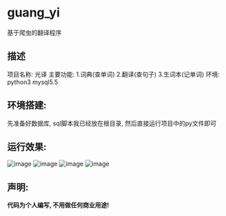 # guang_yi
基于爬虫的翻译程序

## 描述
项目名称: 光译
主要功能: 1.词典(查单词) 2.翻译(查句子) 3.生词本(记单词)
环境: python3 mysql5.5 

## 环境搭建:  
  先准备好数据库, sql脚本我已经放在根目录, 然后直接运行项目中的py文件即可

## 运行效果: 
![image](https://user-images.githubusercontent.com/92048059/201508680-2949bdc4-2d65-4f4e-a95e-3416d08a82ce.png)
![image](https://user-images.githubusercontent.com/92048059/201508725-69f14e1a-0743-4373-bbb2-8ae5b5eb5ccf.png)
![image](https://user-images.githubusercontent.com/92048059/201508732-c8b43c1d-9e62-4c34-ae2c-bb1883b4d875.png)
![image](https://user-images.githubusercontent.com/92048059/201508737-69a973c3-7a54-4f9c-9364-484a51e56cd1.png)


## 声明:
  **代码为个人编写, 不用做任何商业用途!**
